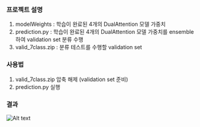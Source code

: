 ### 프로젝트 설명
1. modelWeights : 학습이 완료된 4개의 DualAttention 모델 가중치
2. prediction.py : 학습이 완료된 4개의 DualAttention 모델 가중치를 ensemble 하여 validation set 분류 수행
3. valid_7class.zip : 분류 테스트를 수행할 validation set

### 사용법
1. valid_7class.zip 압축 해제 (validation set 준비)
2. prediction.py 실행 

### 결과
![Alt text](/fiture/result.png)
